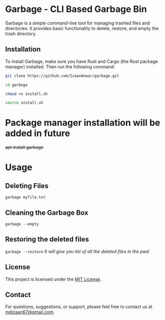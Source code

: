 # Garbage - CLI Based Garbage Bin

Garbage is a simple command-line tool for managing trashed files and directories. It provides basic functionality to delete, restore, and empty the trash directory.

## Installation

To install Garbage, make sure you have Rust and Cargo (the Rust package manager) installed. Then run the following command:

```bash
git clone https://github.com/IzaanAnwar/garbage.git

cd garbage

chmod +x install.sh

source install.sh
```
# Package manager installation will be added in future
~~apt install garbage~~ 

# Usage

## Deleting Files 
`garbage myfile.txt`

## Cleaning the Garbage Box
`garbage --empty`

## Restoring the deleted files
`garbage --restore` 
*It will give you list of all the deleted files in the pwd*

## License

This project is licensed under the [MIT License](LICENSE).

## Contact

For questions, suggestions, or support, please feel free to contact us at mdizaan67@gmail.com.
